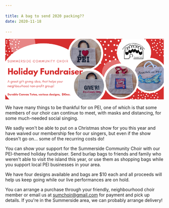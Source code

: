 ```yaml
---

title: A bag to send 2020 packing??
date: 2020-11-18 

---
```

![](../images/scc-fb-cover-totesfundraiser.png)

We have many things to be thankful for on PEI, one of which is that some members of our choir can continue to meet, with masks and distancing, for some much-needed social singing. 

We sadly won't be able to put on a Christmas show for you this year and have waived our membership fee for our singers, but even if the show doesn't go on... some of the recurring costs do!

You can show your support for the Summerside Community Choir with our PEI-themed holiday fundraiser. Send burlap bags to friends and family who weren't able to visit the island this year, or use them as shopping bags while you support local PEI businesses in your area.

We have four designs available and bags are $10 each and all proceeds will help us keep going while our live performances are on hold.

You can arrange a purchase through your friendly, neighbourhood choir member or email us at sumchoir@gmail.com for payment and pick up details. If you're in the Summerside area, we can probably arrange delivery!  

<!-- ![](/images/peibag.jpg) -->